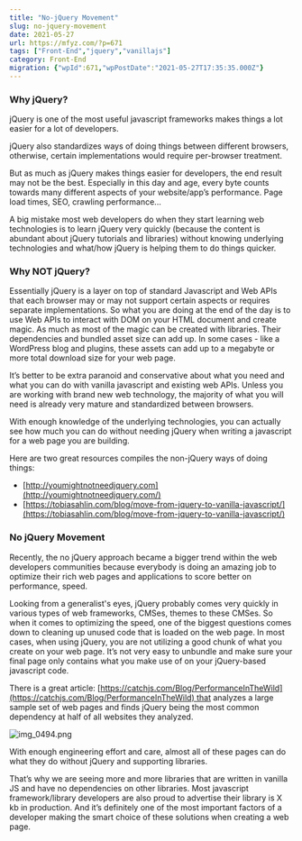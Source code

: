 ```yaml
---
title: "No-jQuery Movement"
slug: no-jquery-movement
date: 2021-05-27
url: https://mfyz.com/?p=671
tags: ["Front-End","jquery","vanillajs"]
category: Front-End
migration: {"wpId":671,"wpPostDate":"2021-05-27T17:35:35.000Z"}
---
```


### Why jQuery?

jQuery is one of the most useful javascript frameworks makes things a lot easier for a lot of developers.

jQuery also standardizes ways of doing things between different browsers, otherwise, certain implementations would require per-browser treatment.

But as much as jQuery makes things easier for developers, the end result may not be the best. Especially in this day and age, every byte counts towards many different aspects of your website/app’s performance. Page load times, SEO, crawling performance...

A big mistake most web developers do when they start learning web technologies is to learn jQuery very quickly (because the content is abundant about jQuery tutorials and libraries) without knowing underlying technologies and what/how jQuery is helping them to do things quicker.

### Why NOT jQuery?

Essentially jQuery is a layer on top of standard Javascript and Web APIs that each browser may or may not support certain aspects or requires separate implementations. So what you are doing at the end of the day is to use Web APIs to interact with DOM on your HTML document and create magic. As much as most of the magic can be created with libraries. Their dependencies and bundled asset size can add up. In some cases - like a WordPress blog and plugins, these assets can add up to a megabyte or more total download size for your web page. 

It’s better to be extra paranoid and conservative about what you need and what you can do with vanilla javascript and existing web APIs. Unless you are working with brand new web technology, the majority of what you will need is already very mature and standardized between browsers. 

With enough knowledge of the underlying technologies, you can actually see how much you can do without needing jQuery when writing a javascript for a web page you are building.

Here are two great resources compiles the non-jQuery ways of doing things:

*   [http://youmightnotneedjquery.com](http://youmightnotneedjquery.com/)
*   [https://tobiasahlin.com/blog/move-from-jquery-to-vanilla-javascript/](https://tobiasahlin.com/blog/move-from-jquery-to-vanilla-javascript/)

### No jQuery Movement

Recently, the no jQuery approach became a bigger trend within the web developers communities because everybody is doing an amazing job to optimize their rich web pages and applications to score better on performance, speed. 

Looking from a generalist's eyes, jQuery probably comes very quickly in various types of web frameworks, CMSes, themes to these CMSes. So when it comes to optimizing the speed, one of the biggest questions comes down to cleaning up unused code that is loaded on the web page. In most cases, when using jQuery, you are not utilizing a good chunk of what you create on your web page. It’s not very easy to unbundle and make sure your final page only contains what you make use of on your jQuery-based javascript code.

There is a great article: [https://catchjs.com/Blog/PerformanceInTheWild](https://catchjs.com/Blog/PerformanceInTheWild) that analyzes a large sample set of web pages and finds jQuery being the most common dependency at half of all websites they analyzed. 

![img_0494.png](/images/archive/en/2021/05/image-13.png)

With enough engineering effort and care, almost all of these pages can do what they do without jQuery and supporting libraries.

That’s why we are seeing more and more libraries that are written in vanilla JS and have no dependencies on other libraries. Most javascript framework/library developers are also proud to advertise their library is X kb in production. And it’s definitely one of the most important factors of a developer making the smart choice of these solutions when creating a web page.